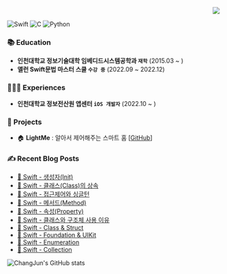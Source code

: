 <div>
  <a href="https://stansign.github.io/">
<img
src="http://img.shields.io/badge/-Tech%20Blog-655ced?style=flat&logo=github&link=https://stansign.github.io/"
style="height : auto; margin-left : 10px; margin-right : 10px;" align="right"/>
</a>
</div>

<br/>

![Swift] ![C] ![Python]

### 📚 Education

- **인천대학교 정보기술대학 임베디드시스템공학과 `재학`** (2015.03 ~ )<br/>
- **앨런 Swift문법 마스터 스쿨 `수강 중`** (2022.09 ~ 2022.12)<br/>

### 🙋🏻‍♂️ Experiences

- **인천대학교 정보전산원 앱센터 `iOS 개발자`** (2022.10 ~ )</br>

### 💾 Projects

- 🏠 **LightMe** : 알아서 제어해주는 스마트 홈 [[GitHub](https://github.com/StanSign/Capstone-Zigbee)]

### ✍ Recent Blog Posts

- [🧰 Swift - 생성자(Init)](https://stansign.github.io/blog/Allen26) <br>
- [🧰 Swift - 클래스(Class)의 상속](https://stansign.github.io/blog/Allen25) <br>
- [🧰 Swift - 접근제어와 싱글턴](https://stansign.github.io/blog/Allen24) <br>
- [🧰 Swift - 메서드(Method)](https://stansign.github.io/blog/Allen23) <br>
- [🧰 Swift - 속성(Property)](https://stansign.github.io/blog/Allen22) <br>
- [🧰 Swift - 클래스와 구조체 사용 이유](https://stansign.github.io/blog/Allen21) <br>
- [🧰 Swift - Class & Struct](https://stansign.github.io/blog/Allen20) <br>
- [🧰 Swift - Foundation & UIKit](https://stansign.github.io/blog/Allen19) <br>
- [🧰 Swift - Enumeration](https://stansign.github.io/blog/Allen18) <br>
- [🧰 Swift - Collection](https://stansign.github.io/blog/Allen17) <br>

![ChangJun's GitHub stats](https://github-readme-stats.vercel.app/api?username=StanSign&show_icons=true&theme=yeblu)

[Swift]: https://img.shields.io/badge/swift-F54A2A?style=for-the-badge&logo=swift&logoColor=white
[C]: https://img.shields.io/badge/c-%2300599C.svg?style=for-the-badge&logo=c&logoColor=white
[Python]: https://img.shields.io/badge/python-3670A0?style=for-the-badge&logo=python&logoColor=ffdd54

